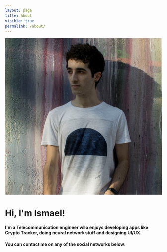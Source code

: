 ```yaml
---
layout: page
title: About
visible: true
permalink: /about/
---
```


<div class="about-container">
	<img class="img-center" src="/assets/profile1.jpg"/>
	<h1>Hi, I'm Ismael!</h1>
	<h4>I'm a Telecommunication engineer who enjoys developing apps like <b>Crypto Tracker</b>, doing <b>neural network</b> stuff and <b>designing</b> UI/UX.</h4>
	<h4>You can contact me on any of the social networks below:</h4>
</div>




